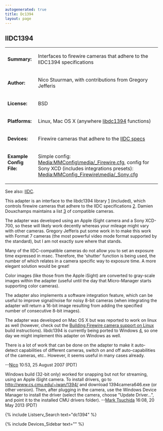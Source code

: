 ```yaml
---
autogenerated: true
title: Dc1394
layout: page
---
```


## IIDC1394

<table>

<tr>

<td markdown="1">

**Summary:**

</td>

<td markdown="1">

Interfaces to firewire cameras that adhere to the IIDC1394
specifications

</td>

</tr>

<tr>

<td markdown="1">

**Author:**

</td>

<td markdown="1">

Nico Stuurman, with contributions from Gregory Jefferis

</td>

</tr>

<tr>

<td markdown="1">

**License:**

</td>

<td markdown="1">

BSD

</td>

</tr>

<tr>

<td markdown="1">

**Platforms:**

</td>

<td markdown="1">

Linux, Mac OS X (anywhere
[libdc1394](http://damien.douxchamps.net/ieee1394/libdc1394/) functions)

</td>

</tr>

<tr>

<td markdown="1">

**Devices:**

</td>

<td markdown="1">

Firewire cameras that adhere to the [IIDC
specs](http://damien.douxchamps.net/ieee1394/libdc1394/iidc_specifications.php)

</td>

</tr>

<tr>

<td markdown="1" width=20% valign='top'>

**Example Config File:**

</td>

<td markdown="1">

Simple config:
[Media:MMConfig\media/_Firewire.cfg](Media:media/MMConfig_Firewire.cfg "wikilink"),
config for Sony XCD (includes integrations presets):
[Media:MMConfig\_Firewire\media/_Sony.cfg](Media:media/MMConfig_Firewire_Sony.cfg "wikilink")

</td>

</tr>

</table>

See also: [IIDC](IIDC "wikilink").

This adapter is an interface to the libdc1394 library
[1](http://damien.douxchamps.net/ieee1394/libdc1394/) (included), which
controls firewire cameras that adhere to the IIDC specifications
[2](http://damien.douxchamps.net/ieee1394/libdc1394/iidc_specifications.php).
Damien Douxchamps maintains a list
[3](http://damien.douxchamps.net/ieee1394/cameras/index.php) of
compatible cameras.

The adapter was developed using an Apple iSight camera and a Sony
XCD-700, so these will likely work decently whereas your mileage might
vary with other cameras. Gregory Jefferis put some work in to make this
work with Format 7 cameras (the most powerful video mode format
supported by the standard), but I am not exactly sure where that stands.

Many of the IIDC-compatible cameras do not allow you to set an exposure
time expressed in msec. Therefore, the 'shutter' function is being used,
the number of which relates in a camera specific way to exposure time. A
more elegant solution would be great\!

Color images (like those from the Apple iSight) are converted to
gray-scale images within the adapter (useful until the day that
Micro-Manager starts supporting color cameras).

The adapter also implements a software integration feature, which can be
useful to improve signal/noise for noisy 8-bit cameras (when integrating
the adapter will return a 16-bit image resulting from adding the
specified number of consecutive 8-bit images).

The adapter was developed on Mac OS X but was reported to work on linux
as well (however, check out the [Building Firewire camera support on
Linux](Building_Firewire_camera_support_on_Linux "wikilink") build
instructions). libdc1394 is currently being ported to Windows
[4](http://damien.douxchamps.net/ieee1394/libdc1394/news.php), so one
day we might implement this adapter on Windows as well.

There is a lot of work that can be done on the adapter to make it
auto-detect capabilities of different cameras, switch on and off
auto-capabilities of the cameras, etc.. However, it seems useful in many
cases already.

\--[Nico](User:Nico "wikilink") 10:53, 25 August 2007 (PDT)

Windows build (32-bit only) worked for snapping but not for streaming,
using an Apple iSight camera. To install drivers, go to
<http://www.cs.cmu.edu/~iwan/1394/> and download 1394camera646.exe (or
other version). Then, after plugging in the camera, use the Windows
Device Manager to install the driver (select the camera, choose "Update
Driver...", and point it to the installed CMU drivers folder). --[Mark
Tsuchida](User:Mark_Tsuchida "wikilink") 16:08, 20 May 2013 (PDT)

{% include Listserv_Search text="dc1394" %}

{% include Devices_Sidebar text="" %}
